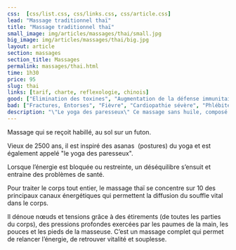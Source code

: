 ```yaml
---
css:  [css/list.css, css/links.css, css/article.css]
lead: "Massage traditionnel thaï"
title: "Massage traditionnel thaï"
small_image: img/articles/massages/thai/small.jpg
big_image: img/articles/massages/thai/big.jpg
layout: article
section: massages
section_title: Massages
permalink: massages/thai.html
time: 1h30
price: 95
slug: thai
links: [tarif, charte, reflexologie, chinois]
good: ["Elimination des toxines", "Augmentation de la défense immunitaire", "Meilleure souplesse corporelle", "Stimulation des circulations sanguine et lymphatique", "Plus grand confort de vie"]
bad: ["Fractures, Entorses", "Fièvre", "Cardiopathie sévère", "Phlébite", "Varice", "Inflammation musculaire"]
description: "\"Le yoga des paresseux\" Ce massage sans huile, composé d'étirements, de pressions avec les paumes de la main vous permettra de retrouver vitalité et souplesse en douceur."
---
```


Massage qui se reçoit habillé, au sol sur un futon. 

Vieux de 2500 ans, il est inspiré des asanas 
(postures) du yoga et est également appelé
"le yoga des paresseux".

Lorsque l’énergie est bloquée ou restreinte,
un déséquilibre s’ensuit et entraine des
problèmes de santé.

Pour traiter le corps tout entier, le massage thaï se concentre 
sur 10 des principaux canaux énergétiques qui permettent 
la diffusion du souffle vital dans le corps.

Il dénoue nœuds et tensions grâce à des 
étirements (de toutes les parties du corps), des pressions 
profondes exercées par les paumes de la main, les pouces
et les pieds de la masseuse. 
C’est un massage complet qui permet de relancer l’énergie, 
de retrouver vitalité et souplesse.



